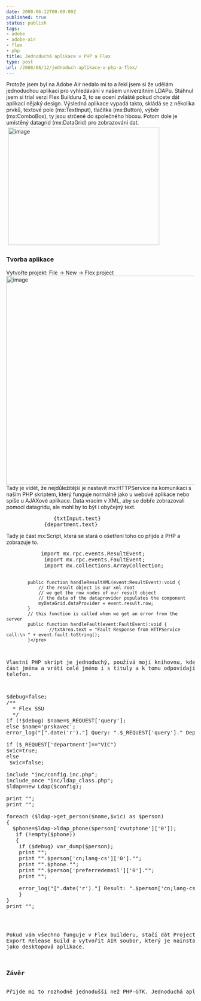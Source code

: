 ```yaml
---
date: 2008-06-12T00:00:00Z
published: true
status: publish
tags:
- adobe
- adobe-air
- flex
- php
title: Jednoduchá aplikace v PHP a Flex
type: post
url: /2008/06/12/jednoduch-aplikace-v-php-a-flex/
---
```


Protože jsem byl na Adobe Air nedalo mi to a řekl jsem si že udělám jednoduchou aplikaci pro vyhledávání v našem univerzitním LDAPu. Stáhnul jsem si trial verzi Flex Builduru 3, to se ocení zvláště pokud chcete dát aplikaci nějaký design.  Výsledná aplikace vypadá takto, skládá se z několika prvků, textové pole (mx:TextInput), tlačítka (mx:Button), výběr (mx:ComboBox), ty jsou strčené do společného hboxu. Potom dole je umístěný datagrid (mx:DataGrid) pro zobrazování dat. <a href="http://blog.prskavec.net/wp-content/uploads/2008/06/image.png"><img style="border-top-width: 0px;border-left-width: 0px;border-bottom-width: 0px;margin: 5px;border-right-width: 0px" src="http://blog.prskavec.net/wp-content/uploads/2008/06/image-thumb.png" border="0" alt="image" width="404" height="314" /></a>
<h3>Tvorba aplikace</h3>
Vytvořte projekt: File -&gt; New -&gt; Flex project <a href="http://blog.prskavec.net/wp-content/uploads/2008/06/image1.png"><img style="border-top-width: 0px;border-left-width: 0px;border-bottom-width: 0px;border-right-width: 0px" src="http://blog.prskavec.net/wp-content/uploads/2008/06/image-thumb1.png" border="0" alt="image" width="625" height="558" /></a> Tady je vidět, že nejdůležitější je nastavit mx:HTTPService na komunikaci s naším PHP skriptem, který funguje normálně jako u webové aplikace nebo spíše u AJAXové aplikace. Data vracím v XML, aby se dobře zobrazovali pomocí datagridu, ale mohl by to být i obyčejný text.
<pre>   			{txtInput.text}
   			{department.text}</pre>
Tady je část mx:Script, která se stará o ošetření toho co přijde z PHP a zobrazuje to.
<pre>			import mx.rpc.events.ResultEvent;
			import mx.rpc.events.FaultEvent;
			import mx.collections.ArrayCollection;

			public function handleResultXML(event:ResultEvent):void {
				// the result object is our xml root
				// we get the row nodes of our result object
				// the data of the dataprovider populates the component
				myDataGrid.dataProvider = event.result.row;
			}
			// this function is called when we get an error from the server
			public function handleFault(event:FaultEvent):void {
					//txtArea.text = "Fault Response from HTTPService call:\n " + event.fault.toString();
			}</pre>
Vlastní PHP skript je jednoduchý, používá mojí knihovnu, kde zadáte část jména a vrátí celé jméno i s tituly a k tomu odpovídající telefon.
<pre>$debug=false;
/**
  * Flex SSU
  */
if (!$debug) $name=$_REQUEST['query'];
else $name='prskavec';
error_log("[".date('r')."] Query: ".$_REQUEST['query']." Department:".$_REQUEST['department']."\n",3,"./flex.log");

if ($_REQUEST['department']=="VIC")
$vic=true;
else
 $vic=false;    

include "inc/config.inc.php";
include_once "inc/ldap_class.php";
$ldap=new Ldap($config);

print "";
print "";

foreach ($ldap-&gt;get_person($name,$vic) as $person)
{
  $phone=$ldap-&gt;ldap_phone($person['cvutphone']['0']);
   if (!empty($phone))
   {
    if ($debug) var_dump($person);
    print "";
    print "".$person['cn;lang-cs']['0']."";
	print "".$phone."";
    print "".$person['preferredemail']['0']."";
	print "";

    error_log("[".date('r')."] Result: ".$person['cn;lang-cs']['0']." | ".$phone." | ".$person['preferredemail']['0']."\n",3,"./flex.log");
    }
}
print "";</pre>
Pokud vám všechno funguje v Flex builderu, stačí dát Project -&gt; Export Release Build a vytvořit AIR soubor, který je nainstalovatelný jako desktopová aplikace.
<h3>Závěr</h3>
Přijde mi to rozhodně jednodušší než PHP-GTK. Jednoduchá aplikace, kterou používám denně, obdobných aplikací jsou dnes desítky a nejlepší mi přijde, že se dá udělat pěkné rozhraní k online službě v PHP a nedá to moc práce a na straně PHP není žádná práce navíc. Vlastní tvorba GUI dá zabrat podle mě všude.
